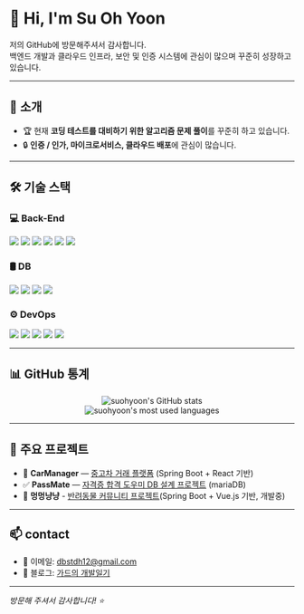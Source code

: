 # 👋 Hi, I'm Su Oh Yoon

저의 GitHub에 방문해주셔서 감사합니다.  
백엔드 개발과 클라우드 인프라, 보안 및 인증 시스템에 관심이 많으며 꾸준히 성장하고 있습니다.

---

## 🚀 소개
- 🏆 현재 **코딩 테스트를 대비하기 위한 알고리즘 문제 풀이**를 꾸준히 하고 있습니다.
- 🔒 **인증 / 인가, 마이크로서비스, 클라우드 배포**에 관심이 많습니다.

---

## 🛠️ 기술 스택

### 💻 Back-End
<p>
  <img src="https://img.shields.io/badge/Java-007396?style=flat&logo=java&logoColor=white"/>
  <img src="https://img.shields.io/badge/Spring-6DB33F?style=flat&logo=spring&logoColor=white"/>
  <img src="https://img.shields.io/badge/Spring%20Security-6DB33F?style=flat&logo=spring-security&logoColor=white"/>
  <img src="https://img.shields.io/badge/Spring%20JPA-6DB33F?style=flat&logo=spring&logoColor=white"/>
  <img src="https://img.shields.io/badge/JWT-000000?style=flat&logo=jsonwebtokens&logoColor=white"/>
  <img src="https://img.shields.io/badge/OAuth2-4285F4?style=flat&logo=oauth&logoColor=white"/>
</p>

### 🛢 DB
<p>
  <img src="https://img.shields.io/badge/MySQL-4479A1?style=flat&logo=mysql&logoColor=white"/>
  <img src="https://img.shields.io/badge/MariaDB-003545?style=flat&logo=mariadb&logoColor=white"/>
  <img src="https://img.shields.io/badge/Redis-DC382D?style=flat&logo=redis&logoColor=white"/>
  <img src="https://img.shields.io/badge/HeidiSQL-006666?style=flat"/>
</p>

### ⚙ DevOps
<p>
  <img src="https://img.shields.io/badge/Git-F05032?style=flat&logo=git&logoColor=white"/>
  <img src="https://img.shields.io/badge/GitHub-181717?style=flat&logo=github&logoColor=white"/>
  <img src="https://img.shields.io/badge/AWS EC2-FF9900?style=flat&logo=amazon-ec2&logoColor=white"/>
  <img src="https://img.shields.io/badge/AWS S3-569A31?style=flat&logo=amazon-s3&logoColor=white"/>
  <img src="https://img.shields.io/badge/Docker-2496ED?style=flat&logo=docker&logoColor=white"/>
</p>

---

## 📊 GitHub 통계
<p align="center">
  <img src="https://github-readme-stats.vercel.app/api?username=suohyoon&show_icons=true&theme=tokyonight" alt="suohyoon's GitHub stats" />
  <br/>
  <img src="https://github-readme-stats.vercel.app/api/top-langs/?username=suohyoon&layout=compact&theme=tokyonight" alt="suohyoon's most used languages" />
</p>

---

## 🌟 주요 프로젝트
- 🚗 **CarManager** — [중고차 거래 플랫폼](https://github.com/hp80bcu/carmanager) (Spring Boot + React 기반)
- ✅ **PassMate** — [자격증 합격 도우미 DB 설계 프로젝트](https://github.com/beyond-sw-camp/be16-1st-6team-passMate) (mariaDB)
- 🐾 **멍멍냥냥** - [반려동물 커뮤니티 프로젝트](https://github.com/beyond-sw-camp/be16-2nd-1team-MeongNyang-BE)(Spring Boot + Vue.js 기반, 개발중)

---

## 📫 contact
- 📧 이메일: dbstdh12@gmail.com
- 📝 블로그: [가드의 개발일기](https://velog.io/@dbstndh12)

---

_방문해 주셔서 감사합니다! ⭐_
